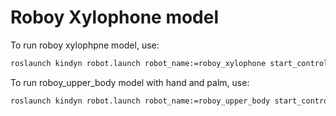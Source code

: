 # Roboy Xylophone model
To run roboy xylophpne model, use:
```bash
roslaunch kindyn robot.launch robot_name:=roboy_xylophone start_controllers:='hip_joint sphere_axis0 sphere_axis1 sphere_axis2 elbow_left wrist_left' gazebo:=true xylophone:=true
```

To run roboy_upper_body model with hand and palm, use:
```bash
roslaunch kindyn robot.launch robot_name:=roboy_upper_body start_controllers:='hip_joint sphere_head_axis0 sphere_head_axis1 sphere_head_axis2 sphere_left_axis0 sphere_left_axis1 sphere_left_axis2 elbow_left_rot0 elbow_left_rot1 sphere_right_axis0 sphere_right_axis1 sphere_right_axis2 elbow_right_rot0 elbow_right_rot1 left_wrist_0 left_wrist_1 right_wrist_0 right_wrist_1' gazebo:=true xylophone:=true
```